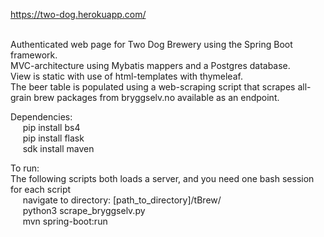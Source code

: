 https://two-dog.herokuapp.com/ <br><br>

Authenticated web page for Two Dog Brewery using the Spring Boot framework. <br>
MVC-architecture using Mybatis mappers and a Postgres database. <br>
View is static with use of html-templates with thymeleaf. <br>
The beer table is populated using a web-scraping script that scrapes all-grain brew packages from bryggselv.no available as an endpoint. <br>

Dependencies: <br>
&nbsp;&nbsp;&nbsp;&nbsp;  pip install bs4 <br>
&nbsp;&nbsp;&nbsp;&nbsp;  pip install flask <br>
&nbsp;&nbsp;&nbsp;&nbsp;  sdk install maven <br>

 
To run: <br>
The following scripts both loads a server, and you need one bash session for each script <br>
&nbsp;&nbsp;&nbsp;&nbsp;  navigate to directory: [path_to_directory]/tBrew/ <br>
&nbsp;&nbsp;&nbsp;&nbsp;  python3 scrape_bryggselv.py <br>
&nbsp;&nbsp;&nbsp;&nbsp;  mvn spring-boot:run <br>
  
